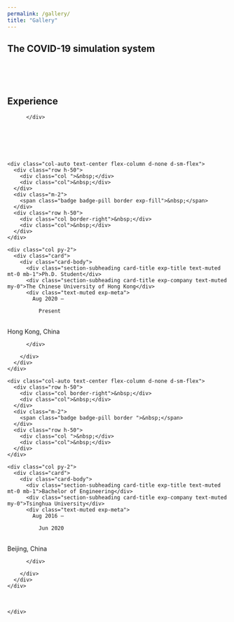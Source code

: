 ```yaml
---
permalink: /gallery/
title: "Gallery"
---
```


## The COVID-19 simulation system

<section id="experience" class="home-section wg-experience  ">
   <div class="home-section-bg "></div>
    <div class="container">

​    
      <div class="row  ">


​        
          <div class="section-heading col-12 col-lg-4 mb-3 mb-lg-0 d-flex flex-column align-items-center align-items-lg-start">
            <h1 class="mb-0">Experience</h1>
            
          </div>


​      
​    

​      




<div class="col-12 col-lg-8">
  

  


  <div class="row experience">

    <div class="col-auto text-center flex-column d-none d-sm-flex">
      <div class="row h-50">
        <div class="col ">&nbsp;</div>
        <div class="col">&nbsp;</div>
      </div>
      <div class="m-2">
        <span class="badge badge-pill border exp-fill">&nbsp;</span>
      </div>
      <div class="row h-50">
        <div class="col border-right">&nbsp;</div>
        <div class="col">&nbsp;</div>
      </div>
    </div>
    
    <div class="col py-2">
      <div class="card">
        <div class="card-body">
          <div class="section-subheading card-title exp-title text-muted mt-0 mb-1">Ph.D. Student</div>
          <div class="section-subheading card-title exp-company text-muted my-0">The Chinese University of Hong Kong</div>
          <div class="text-muted exp-meta">
            Aug 2020 –
            
              Present


​            
              <span class="middot-divider"></span>
              <span>Hong Kong, China</span>
            
          </div>
          
        </div>
      </div>
    </div>
  </div>

  <div class="row experience">

    <div class="col-auto text-center flex-column d-none d-sm-flex">
      <div class="row h-50">
        <div class="col border-right">&nbsp;</div>
        <div class="col">&nbsp;</div>
      </div>
      <div class="m-2">
        <span class="badge badge-pill border ">&nbsp;</span>
      </div>
      <div class="row h-50">
        <div class="col ">&nbsp;</div>
        <div class="col">&nbsp;</div>
      </div>
    </div>
    
    <div class="col py-2">
      <div class="card">
        <div class="card-body">
          <div class="section-subheading card-title exp-title text-muted mt-0 mb-1">Bachelor of Engineering</div>
          <div class="section-subheading card-title exp-company text-muted my-0">Tsinghua University</div>
          <div class="text-muted exp-meta">
            Aug 2016 –
            
              Jun 2020


​            
              <span class="middot-divider"></span>
              <span>Beijing, China</span>
            
          </div>
          
        </div>
      </div>
    </div>
  </div>


</div>


​    
      </div>


    </div>

  </section>